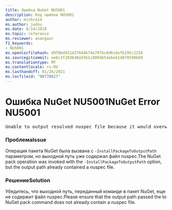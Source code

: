 ```yaml
---
title: Ошибка NuGet NU5001
description: Код ошибки NU5001
author: mishra14
ms.author: jodou
ms.date: 8/14/2018
ms.topic: reference
ms.reviewer: anangaur
f1_keywords:
- NU5001
ms.openlocfilehash: d9f8bd431437684b74e797bc0d6c6efb195c2258
ms.sourcegitcommit: ee6c3f203648a5561c809db54ebeb1d0f0598b68
ms.translationtype: MT
ms.contentlocale: ru-RU
ms.lasthandoff: 01/26/2021
ms.locfileid: "98778627"
---
```

# <a name="nuget-error-nu5001"></a><span data-ttu-id="07459-103">Ошибка NuGet NU5001</span><span class="sxs-lookup"><span data-stu-id="07459-103">NuGet Error NU5001</span></span>
<pre>Unable to output resolved nuspec file because it would overwrite the original at 'F:\project\project.nuspec'.</pre>

### <a name="issue"></a><span data-ttu-id="07459-104">Проблема</span><span class="sxs-lookup"><span data-stu-id="07459-104">Issue</span></span>

<span data-ttu-id="07459-105">Операция пакета NuGet была вызвана с `-InstallPackageToOutputPath` параметром, но выходной путь уже содержал файл nuspec.</span><span class="sxs-lookup"><span data-stu-id="07459-105">The NuGet pack operation was invoked with the `-InstallPackageToOutputPath` option, but the output path already contained a  nuspec file.</span></span>


### <a name="solution"></a><span data-ttu-id="07459-106">Решение</span><span class="sxs-lookup"><span data-stu-id="07459-106">Solution</span></span>

<span data-ttu-id="07459-107">Убедитесь, что выходной путь, переданный команде в пакет NuGet, еще не содержит файл nuspec.</span><span class="sxs-lookup"><span data-stu-id="07459-107">Please ensure that the output path passed the to NuGet pack command does not already contain a nuspec file.</span></span>

